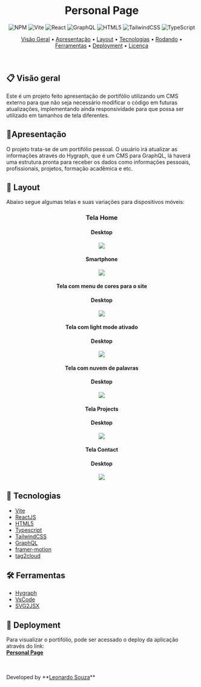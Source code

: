 <h1 align="center">Personal Page</h1>

<div align="center">

![NPM](https://img.shields.io/badge/NPM-%23000000.svg?style=for-the-badge&logo=npm&logoColor=white) ![Vite](https://img.shields.io/badge/vite-%23646CFF.svg?style=for-the-badge&logo=vite&logoColor=white) ![React](https://img.shields.io/badge/react-%2320232a.svg?style=for-the-badge&logo=react&logoColor=%2361DAFB) ![GraphQL](https://img.shields.io/badge/-GraphQL-E10098?style=for-the-badge&logo=graphql&logoColor=white)  ![HTML5](https://img.shields.io/badge/html5-%23E34F26.svg?style=for-the-badge&logo=html5&logoColor=white) ![TailwindCSS](https://img.shields.io/badge/tailwindcss-%2338B2AC.svg?style=for-the-badge&logo=tailwind-css&logoColor=white) ![TypeScript](https://img.shields.io/badge/typescript-%23007ACC.svg?style=for-the-badge&logo=typescript&logoColor=white)

</div>

<div align="center">
 <a href="#-Descriçao">Visão Geral</a> •
 <a href="#-Apresentação">Apresentação</a> •
 <a href="#-Layout">Layout</a> •
 <a href="#-tTecnologias">Tecnologias</a> •
 <a href="#-Rodando">Rodando</a> •
 <a href="#-Ferramentas">Ferramentas</a> •
 <a href="#-Deployment">Deployment</a> •
 <a href="#-Licença">Licença</a>
</div>
<br>
<br>




## 📋 **Visão geral**

Este é um projeto feito apresentação de portifólio utilizando um CMS externo para que não seja necessário modificar o código em futuras atualizações, implementando ainda responsividade para que possa ser utilizado em tamanhos de tela diferentes.

## 📝Apresentação
O projeto trata-se de um portifólio pessoal. O usuário irá atualizar as informações através do Hygraph, que é um CMS para GraphQL, lá haverá uma estrutura pronta para receber os dados como informações pessoais, profissionais, projetos, formação acadêmica e etc. 
<br>

## 🎨 **Layout**
Abaixo segue algumas telas e suas variações para dispositivos móveis:

<div align="center">

### **Tela Home**
#### Desktop
<img src="src\assets\home.png" >

#### Smartphone
<img src="src\assets\home-mobile.png" >

#### **Tela com menu de cores para o site**
#### Desktop
<img src="src\assets\color-changer.png" >

#### **Tela com light mode ativado**
#### Desktop
<img src="src\assets\light-mode.png" >

#### **Tela com nuvem de palavras**
#### Desktop
<img src="src\assets\wordcloud.png" >

#### **Tela Projects**
#### Desktop
<img src="src\assets\projects.png" >

#### **Tela Contact**
#### Desktop
<img src="src\assets\contact.png" >
</div>

## 🚀 **Tecnologias**

- [Vite](https://vitejs.dev/)
- [ReactJS](https://pt-br.reactjs.org/)
- [HTML5](https://developer.mozilla.org/pt-BR/docs/Web/HTML/HTML5)
- [Typescript](https://www.typescriptlang.org/)
- [TailwindCSS](https://tailwindcss.com/)
- [GraphQL](https://graphql.org/)
- [framer-motion](https://www.framer.com/docs/)
- [tag2cloud](https://www.npmjs.com/package/tag2cloud)


## 🛠 **Ferramentas**

- [Hygraph](https://hygraph.com/)
- [VsCode](https://code.visualstudio.com/)
- [SVG2JSX](https://svg2jsx.com/)

## 🎯 Deployment
Para visualizar o portifólio, pode ser acessado o deploy da aplicação através do link:<br>
**[Personal Page](https://leonardops91.github.io//)**
<br>

<br>
<br>
Developed by **<a href="https://www.linkedin.com/in/leonardosouza-dev/">Leonardo Souza</a>**